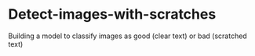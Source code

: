 # Detect-images-with-scratches
Building a model to classify images as good (clear text) or bad (scratched text)  


